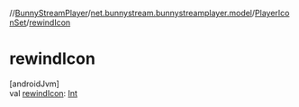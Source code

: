 //[BunnyStreamPlayer](../../../index.md)/[net.bunnystream.bunnystreamplayer.model](../index.md)/[PlayerIconSet](index.md)/[rewindIcon](rewind-icon.md)

# rewindIcon

[androidJvm]\
val [rewindIcon](rewind-icon.md): [Int](https://kotlinlang.org/api/latest/jvm/stdlib/kotlin-stdlib/kotlin/-int/index.html)
